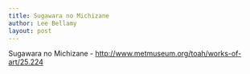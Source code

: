```yaml
---
title: Sugawara no Michizane
author: Lee Bellamy
layout: post
---
```

Sugawara no Michizane - http://www.metmuseum.org/toah/works-of-art/25.224
